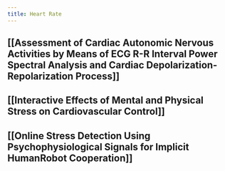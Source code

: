 ```yaml
---
title: Heart Rate
---
```


## [[Assessment of Cardiac Autonomic Nervous Activities by Means of ECG R-R Interval Power Spectral Analysis and Cardiac Depolarization-Repolarization Process]]
## [[Interactive Effects of Mental and Physical Stress on Cardiovascular Control]]
## [[Online Stress Detection Using Psychophysiological Signals for Implicit HumanRobot Cooperation]]
